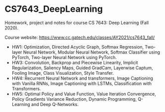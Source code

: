 # CS7643_DeepLearning

Homework, project and notes for course CS 7643: Deep Learning (Fall 2020).

Course website: https://www.cc.gatech.edu/classes/AY2021/cs7643_fall/

- HW1: Optimization, Directed Acyclic Graph, Softmax Regression, Two-layer Neural Network, Modular Neural Network, Softmax Classifier using PyTorch, Two-layer Neural Network using PyTorch.
- HW3: Convolution, Backprop and Piecewise Linearity, Implicit Regularization, Saliency Maps, Guided GradCam, Layerwise Captum, Fooling Image, Class Visualization, Style Transfer.
- HW4: Recurrent Neural Network and transformers, Image Captioning with Vanilla RNNs, Image Captioning with LSTMs, Classification with Transformers.
- HW5: Optimal Policy and Value Function, Value Iteration Convergence, Policy Gradients Variance Reduction, Dynamic Programming, Q-Learning and Deep Q-Networks.